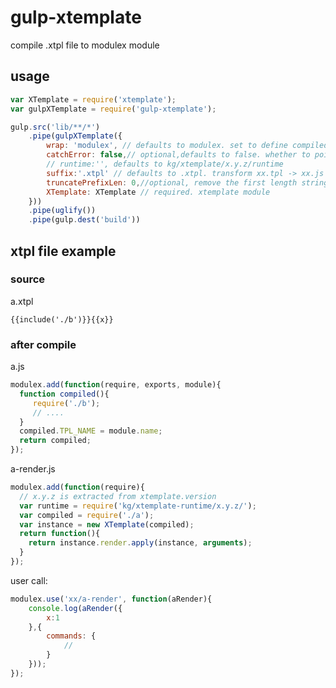 # gulp-xtemplate

compile .xtpl file to modulex module


## usage

```javascript
var XTemplate = require('xtemplate');
var gulpXTemplate = require('gulp-xtemplate');

gulp.src('lib/**/*')
    .pipe(gulpXTemplate({
        wrap: 'modulex', // defaults to modulex. set to define compiled to define() or kissy to KISSY.add
        catchError: false,// optional,defaults to false. whether to point to line of xtpl when exception occurs(impact performance)
        // runtime:'', defaults to kg/xtemplate/x.y.z/runtime
        suffix:'.xtpl' // defaults to .xtpl. transform xx.tpl -> xx.js
        truncatePrefixLen: 0,//optional, remove the first length string of file path from generate code
        XTemplate: XTemplate // required. xtemplate module
    }))
    .pipe(uglify())
    .pipe(gulp.dest('build'))
```

## xtpl file example

### source

a.xtpl
```
{{include('./b')}}{{x}}
```

### after compile

a.js

```javascript
modulex.add(function(require, exports, module){
  function compiled(){
     require('./b');
     // ....
  }
  compiled.TPL_NAME = module.name;
  return compiled;
});
```

a-render.js

```javascript
modulex.add(function(require){
  // x.y.z is extracted from xtemplate.version 
  var runtime = require('kg/xtemplate-runtime/x.y.z/');
  var compiled = require('./a');
  var instance = new XTemplate(compiled);
  return function(){
    return instance.render.apply(instance, arguments);
  }
});
```

user call:

```javascript
modulex.use('xx/a-render', function(aRender){
    console.log(aRender({
        x:1
    },{
        commands: {
            //
        }
    }));
});
```